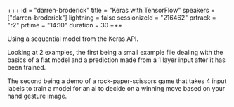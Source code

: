 +++
id = "darren-broderick"
title = "Keras with TensorFlow"
speakers = ["darren-broderick"]
lightning = false
sessionizeId = "216462"
prtrack = "r2"
prtime = "14:10"
duration = 30
+++

Using a sequential model from the Keras API.

Looking at 2 examples, the first being a small example file dealing with the basics of a flat model and a prediction made from a 1 layer input after it has been trained.

The second being a demo of a rock-paper-scissors game that takes 4 input labels to train a model for an ai to decide on a winning move based on your hand gesture image.